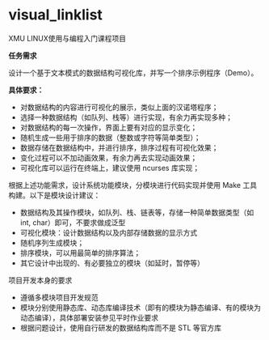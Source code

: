 # visual_linklist
XMU LINUX使用与编程入门课程项目

**任务需求**

设计⼀个基于⽂本模式的数据结构可视化库，并写⼀个排序示例程序（Demo）。

**具体要求：**

- 对数据结构的内容进⾏可视化的展示，类似上⾯的汉诺塔程序；  
- 选择⼀种数据结构（如队列、栈等）进⾏实现，有余⼒再实现多种；  
- 对数据结构的每⼀次操作，界⾯上要有对应的显示变化；  
- 随机⽣成⼀些⽤于排序的数据（整数或字符等简单类型）；  
- 数据存储在数据结构中，并进⾏排序，排序过程有可视化效果；  
- 变化过程可以不加动画效果，有余⼒再去实现动画效果；  
- 可视化库可以运⾏在终端上，建议使⽤ ncurses 库实现；  

根据上述功能需求，设计系统功能模块，分模块进⾏代码实现并使⽤ Make ⼯具构建。以下是模块设计建议：  
- 数据结构及其操作模块，如队列、栈、链表等，存储⼀种简单数据类型（如int, char）即可，不要求做成泛型  
- 可视化模块：设计数据结构以及内部存储数据的显示⽅式  
- 随机序列⽣成模块；  
- 排序模块，可以⽤最简单的排序算法；  
- 其它设计中出现的、有必要独⽴的模块（如延时，暂停等）

项⽬开发本身的要求
- 遵循多模块项⽬开发规范
- 模块分别使⽤静态库、动态库编译技术（即有的模块为静态编译、有的模块为动态编译），具体部署安装参⻅平时作业要求
- 根据问题设计，使⽤⾃⾏研发的数据结构库⽽不是 STL 等官⽅库
